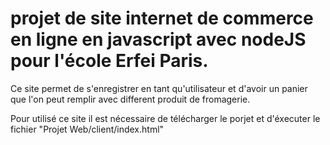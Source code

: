 # projet de site internet de commerce en ligne en javascript avec nodeJS pour l'école Erfei Paris.

Ce site permet de s'enregistrer en tant qu'utilisateur et d'avoir un panier que l'on peut remplir avec different produit de fromagerie.

Pour utilisé ce site il est nécessaire de télécharger le porjet et d'éxecuter le fichier "Projet Web/client/index.html"
